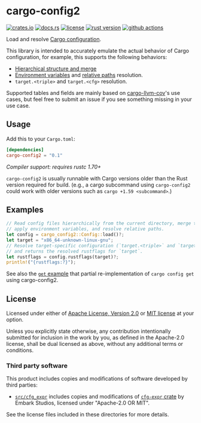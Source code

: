 # cargo-config2

[![crates.io](https://img.shields.io/crates/v/cargo-config2?style=flat-square&logo=rust)](https://crates.io/crates/cargo-config2)
[![docs.rs](https://img.shields.io/badge/docs.rs-cargo--config2-blue?style=flat-square&logo=docs.rs)](https://docs.rs/cargo-config2)
[![license](https://img.shields.io/badge/license-Apache--2.0_OR_MIT-blue?style=flat-square)](#license)
[![rust version](https://img.shields.io/badge/rustc-1.70+-blue?style=flat-square&logo=rust)](https://www.rust-lang.org)
[![github actions](https://img.shields.io/github/actions/workflow/status/taiki-e/cargo-config2/ci.yml?branch=main&style=flat-square&logo=github)](https://github.com/taiki-e/cargo-config2/actions)

Load and resolve [Cargo configuration](https://doc.rust-lang.org/nightly/cargo/reference/config.html).

This library is intended to accurately emulate the actual behavior of Cargo configuration, for example, this supports the following behaviors:

- [Hierarchical structure and merge](https://doc.rust-lang.org/nightly/cargo/reference/config.html#hierarchical-structure)
- [Environment variables](https://doc.rust-lang.org/nightly/cargo/reference/config.html#environment-variables) and [relative paths](https://doc.rust-lang.org/nightly/cargo/reference/config.html#config-relative-paths) resolution.
- `target.<triple>` and `target.<cfg>` resolution.

Supported tables and fields are mainly based on [cargo-llvm-cov](https://github.com/taiki-e/cargo-llvm-cov)'s use cases, but feel free to submit an issue if you see something missing in your use case.

## Usage

Add this to your `Cargo.toml`:

```toml
[dependencies]
cargo-config2 = "0.1"
```

*Compiler support: requires rustc 1.70+*

`cargo-config2` is usually runnable with Cargo versions older than the Rust version required for build. (e.g., a cargo subcommand using `cargo-config2` could work with older versions such as `cargo +1.59 <subcommand>`.)

## Examples

```rust
// Read config files hierarchically from the current directory, merge them,
// apply environment variables, and resolve relative paths.
let config = cargo_config2::Config::load()?;
let target = "x86_64-unknown-linux-gnu";
// Resolve target-specific configuration (`target.<triple>` and `target.<cfg>`),
// and returns the resolved rustflags for `target`.
let rustflags = config.rustflags(target)?;
println!("{rustflags:?}");
```

See also the [`get` example](https://github.com/taiki-e/cargo-config2/blob/HEAD/examples/get.rs) that partial re-implementation of `cargo config get` using cargo-config2.

## License

Licensed under either of [Apache License, Version 2.0](LICENSE-APACHE) or
[MIT license](LICENSE-MIT) at your option.

Unless you explicitly state otherwise, any contribution intentionally submitted
for inclusion in the work by you, as defined in the Apache-2.0 license, shall
be dual licensed as above, without any additional terms or conditions.

### Third party software

This product includes copies and modifications of software developed by third parties:

- [`src/cfg_expr`](https://github.com/taiki-e/cargo-config2/tree/HEAD/src/cfg_expr) includes copies and modifications of [`cfg-expr` crate](https://github.com/EmbarkStudios/cfg-expr) by Embark Studios, licensed under "Apache-2.0 OR MIT".

See the license files included in these directories for more details.

